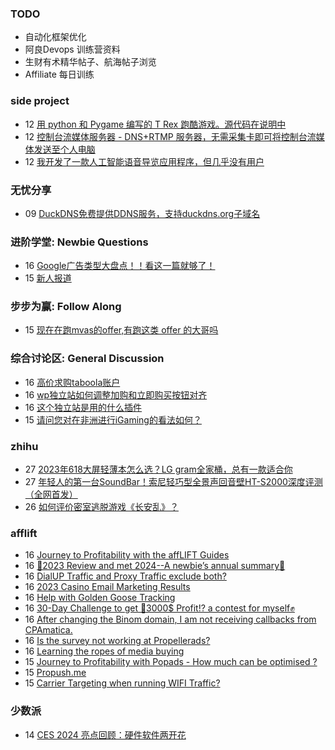 ### TODO
-  自动化框架优化
-  阿良Devops 训练营资料
-  生财有术精华帖子、航海帖子浏览
-  Affiliate 每日训练

### side project
<!-- sideproject:START -->
-  12 [用 python 和 Pygame 编写的 T Rex 跑酷游戏。源代码在说明中](https://www.youtube.com/watch?v=pZySIXSelCA)
-  12 [控制台流媒体服务器 - DNS+RTMP 服务器，无需采集卡即可将控制台流媒体发送至个人电脑](https://github.com/Aioros/console-streaming-server)
-  12 [我开发了一款人工智能语音导览应用程序，但几乎没有用户](https://www.reddit.com/r/SideProject/comments/18gpp0e/ive_built_an_ai_audio_tour_app_but_have_almost_no/)<!-- sideproject:END -->


### 无忧分享
<!-- ruyo:START -->
-  09 [DuckDNS免费提供DDNS服务，支持duckdns.org子域名](https://51.ruyo.net/18593.html)<!-- ruyo:END -->

### 进阶学堂: Newbie Questions
<!-- advertcn1:START -->
-  16 [Google广告类型大盘点！！看这一篇就够了！](https://www.advertcn.com/thread-113674-1-1.html)
-  15 [新人报道](https://www.advertcn.com/thread-113670-1-1.html)<!-- advertcn1:END -->

### 步步为赢: Follow Along
<!-- advertcn2:START -->
-  15 [现在在跑mvas的offer,有跑这类 offer 的大哥吗](https://www.advertcn.com/thread-113665-1-1.html)<!-- advertcn2:END -->

### 综合讨论区: General Discussion
<!-- advertcn3:START -->
-  16 [高价求购taboola账户](https://www.advertcn.com/thread-113678-1-1.html)
-  16 [wp独立站如何调整加购和立即购买按钮对齐](https://www.advertcn.com/thread-113677-1-1.html)
-  16 [这个独立站是用的什么插件](https://www.advertcn.com/thread-113676-1-1.html)
-  15 [请问您对在非洲进行iGaming的看法如何？](https://www.advertcn.com/thread-113669-1-1.html)<!-- advertcn3:END -->


### zhihu
<!-- zhihu:START -->
-  27 [2023年618大屏轻薄本怎么选？LG gram全家桶，总有一款适合你](http://zhuanlan.zhihu.com/p/632641888?utm_campaign=rss&utm_medium=rss&utm_source=rss&utm_content=title)
-  27 [年轻人的第一台SoundBar！索尼轻巧型全景声回音壁HT-S2000深度评测（全网首发）](http://zhuanlan.zhihu.com/p/630990296?utm_campaign=rss&utm_medium=rss&utm_source=rss&utm_content=title)
-  26 [如何评价密室逃脱游戏《长安乱》？](http://www.zhihu.com/question/563950552/answer/3045961312?utm_campaign=rss&utm_medium=rss&utm_source=rss&utm_content=title)<!-- zhihu:END -->

### afflift
<!-- afflift:START -->
-  16 [Journey to Profitability with the affLIFT Guides](https://afflift.com/f/threads/journey-to-profitability-with-the-afflift-guides.10148/)
-  16 [🌟2023 Review and met 2024--A newbie’s annual summary🌟](https://afflift.com/f/threads/%F0%9F%8C%9F2023-review-and-met-2024-a-newbie%E2%80%99s-annual-summary%F0%9F%8C%9F.12427/)
-  16 [DialUP Traffic and Proxy Traffic exclude both?](https://afflift.com/f/threads/dialup-traffic-and-proxy-traffic-exclude-both.12463/)
-  16 [2023 Casino Email Marketing Results](https://afflift.com/f/threads/2023-casino-email-marketing-results.12465/)
-  16 [Help with Golden Goose Tracking](https://afflift.com/f/threads/help-with-golden-goose-tracking.12461/)
-  16 [30-Day Challenge to get 🎯3000$ Profit⁉ a contest for myself✊](https://afflift.com/f/threads/30-day-challenge-to-get-%F0%9F%8E%AF3000-profit%E2%81%89-a-contest-for-myself%E2%9C%8A.9419/)
-  16 [After changing the Binom domain, I am not receiving callbacks from CPAmatica.](https://afflift.com/f/threads/after-changing-the-binom-domain-i-am-not-receiving-callbacks-from-cpamatica.12446/)
-  16 [Is the survey not working at Propellerads?](https://afflift.com/f/threads/is-the-survey-not-working-at-propellerads.12444/)
-  16 [Learning the ropes of media buying](https://afflift.com/f/threads/learning-the-ropes-of-media-buying.12455/)
-  15 [Journey to Profitability with Popads - How much can be optimised ?](https://afflift.com/f/threads/journey-to-profitability-with-popads-how-much-can-be-optimised.12464/)
-  15 [Propush.me](https://afflift.com/f/threads/propush-me.12367/)
-  15 [Carrier Targeting when running WIFI Traffic?](https://afflift.com/f/threads/carrier-targeting-when-running-wifi-traffic.12462/)<!-- afflift:END -->

### 少数派
<!-- sspai:START -->
-  14 [CES 2024 亮点回顾：硬件软件两开花](https://sspai.com/post/85807)<!-- sspai:END -->
